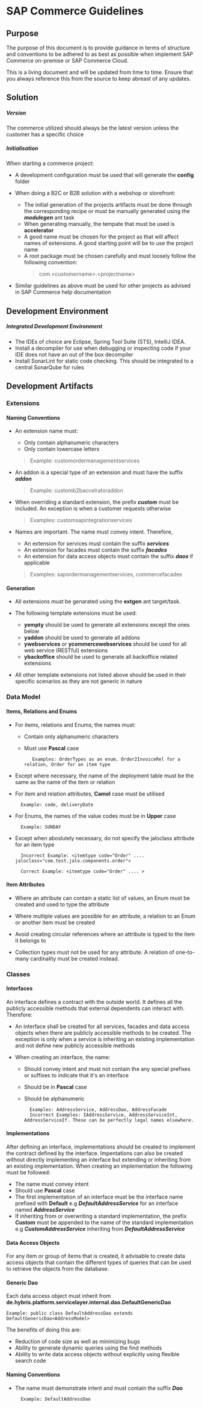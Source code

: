 # SAP Commerce Guidelines

## Purpose
The purpose of this document is to provide guidance in terms of structure and conventions to be adhered to as best as possible when implement  SAP Commerce on-premise or SAP Commerce Cloud. 

This is a living document and will be updated from time to time. Ensure that you always reference this from the source to keep abreast of any updates. 

## Solution
	
##### Version
The commerce utilized should always be the latest version unless the customer has a specific choice

##### Initialisation 
When starting a commerce project:
- A development configuration must be used that will generate the **config** folder
- When doing a B2C or B2B solution with a webshop or storefront:
	- The initial generation of the projects artifacts must be done through the corresponding recipe or must be manually generated using the ***modulegen*** ant task
	- When generating manually, the tempate that must be used is ****accelerator****
	- A good name must be chosen for the project as that will affect names of extensions. A good starting point will be  to use the project name
	- A root package must be chosen carefully and must loosely follow the following convention:
		> com.\<customername>.\<projectname>
		
- Similar guidelines as above must be used for other projects as advised in SAP Commerce help documentation

## Development Environment

##### Integrated Development Environment
- The IDEs of choice are Eclipse, Spring Tool Suite (STS), IntelliJ IDEA.
-  Install a decompiler for use when debugging or inspecting code if your IDE does not have an out of the box decompiler
- Install SonarLint for static code checking. This should be integrated to a central SonarQube for rules

## Development Artifacts

### Extensions
#### Naming  Conventions
- An extension name must: 
	- Only contain alphanumeric characters
	- Only contain lowercase letters
	> Example: customordermanagementservices
	
- An addon is a special type of an extension and must have the suffix ***addon***
	> Example: customb2baccelratoraddon

- When overriding a standard extension, the prefix ***custom*** must be included. An exception is when a customer requests otherwise
	> Examples: customsapintegrationservices

- Names are important. The name must convey intent. Therefore, 
	- An extension for services must contain the suffix ***services***
	- An extension for facades must contain the suffix ***facades***
	- An extension for data access objects must contain the suffix ***daos*** if applicable
	> Examples: sapordermanagementservices, commercefacades

#### Generation 
- All extensions must be genarated using the **extgen** ant target/task. 
- The following template extensions must be used:
	- ****yempty**** should be used to generate all extensions except the ones below
	- ****yaddon**** should be used to generate all addons
	- ****ywebservices**** or ****ycommercewebservices**** should be used for all web service (RESTful) extensions
	- ****ybackoffice**** should be used to generate all backoffice related extensions
	
- All other template extensions not listed above should be used in their specific scenarios as they are not generic in nature


### Data Model

#### Items, Relations and Enums
- For items, relations and Enums; the names must:
	- Contain only alphanumeric characters
	- Must use **Pascal** case
	 
			 Examples: OrderTypes as an enum, Order2InvoiceRel for a relation, Order for an item type
		 
- Except where necessary, the name of the deployment table must be the same as the name of the item or relation
- For item and relation attributes, **Camel** case must be utilised
	
		Example: code, deliveryDate

- For Enums, the names of the value codes must be in **Upper** case
		
		Example: SUNDAY 

- Except when aboslutely necessary, do not specify the jaloclass attribute for an item type

		Incorrect Example: <itemtype code="Order" ....  jaloclass="com.test.jalo.components.order">
	
		Correct Example: <itemtype code="Order" .... >

#### Item Attributes

- Where an attribute can contain a static list of values, an Enum must be created and used to type the attribute

- Where multiple values are possible for an attribute, a relation to an Enum or another item must be created
-  Avoid creating circular references where an attribute is typed to the item it belongs to
- Collection types must not be used for any attribute. A relation of one-to-many cardinality must be created instead.

### Classes 

#### Interfaces 
An interface defines a contract with the outside world. It defines all the publicly accessible methods that external dependents can interact with. Therefore: 

- An interface shall be created for all services, facades and data access objects when there are publicly accessible methods to be created. The exception is only when a service is inheriting an existing implementation and not define new publicly accessible methods
- When creating an interface, the name: 

	- Should convey intent and must not contain the any special prefixes or suffixes to indicate that it's an interface
	- Should be in **Pascal** case
	- Should be alphanumeric 
	
			Examples: AddressService, AddressDao, AddressFacade
			Incorrect Examples: IAddressService, AddressServiceInt, AddressServiceIf. These can be perfectly legal names elsewhere. 

#### Implementations
After defining an interface, implementations should be created to implement the contract defined by the interface. 
Impentations can also be created without directly implementing an interface but extending or inheriting from an existing implementation.
When creating an implementation the following must be followed:

- The name must convey intent
-  Should use **Pascal** case
- The first implementation of an interface must be the interface name prefixed with **Default** e.g ***DefaultAddressService*** for an interface named ***AddressService***
- If inheriting from or overwriting a standard implementation, the prefix **Custom** must be appended to the name of the standard implementation e.g ***CustomAddressService*** inheriting from ***DefaultAddressService***


#### Data Access  Objects

For any item or group of items that is created, it advisable to create data access objects that contain the different types of queries that can be used to retrieve the objects from the database. 

#### Generic Dao

Each data access object must inherit from **de.hybris.platform.servicelayer.internal.dao.DefaultGenericDao** 

	Example: public class DefaultAddressDao extends DefaultGenericDao<AddressModel>

The benefits of doing this are:
- Reduction of code size as well as minimizing bugs
- Ability to generate dynamic queries using the find methods
- Ability to write data access objects without explicitly using flexible search code


#### Naming Conventions 
- The name must demonstrate intent and must contain the suffix ***Dao*** 

		Example: DefaultAddressDao
		

### 
<!--stackedit_data:
eyJoaXN0b3J5IjpbOTAxNzM2OTE0LDkxMzA4NTU0OSwxNjMyMj
k2NjIyLC00NzgzNDQxNDksLTIwMjk3NDc2NTAsLTYzMDE1Mzc4
MCwxNjIwMTcwMDkwLDk0ODY5MTk0MCwxNzc1NDc1NDEsLTgxOD
c0Mzc2N119
-->